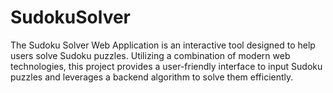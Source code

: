# SudokuSolver
The Sudoku Solver Web Application is an interactive tool designed to help users solve Sudoku puzzles. Utilizing a combination of modern web technologies, this project provides a user-friendly interface to input Sudoku puzzles and leverages a backend algorithm to solve them efficiently.
